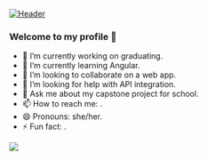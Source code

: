 [![Header](https://raw.githubusercontent.com/MartinHeinz/<OWNER>/<OWNER>/readme_header.png "Header")](https://i.imgur.com/WDUIb7X.png)

### Welcome to my profile 👋

- 🔭 I’m currently working on graduating.
- 🌱 I’m currently learning Angular.
- 👯 I’m looking to collaborate on a web app.
- 🤔 I’m looking for help with API integration.
- 💬 Ask me about my capstone project for school.
- 📫 How to reach me: .
- 😄 Pronouns: she/her.
- ⚡ Fun fact: .

<img align="center" src="https://github-readme-stats.vercel.app/api/top-langs/?username=<USERNAME>&theme=<THEME_NAME>" />
